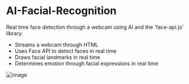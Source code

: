 # AI-Facial-Recognition
Real time face detection through a webcam using AI and the 'face-api.js' library.

- Streams a webcam through HTML
- Uses Face API to detect faces in real time
- Draws facial landmarks in real time
- Determines emotion through facial expressions in real time

![image](https://github.com/ronitmartin/AI-Face-Detection/assets/116813248/08e1e5d7-7ad4-44d4-95d4-8eccc71814b9)
